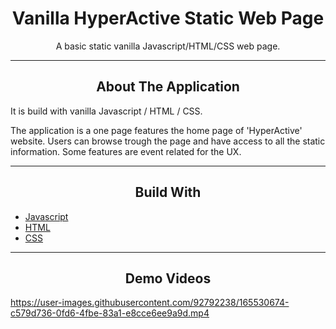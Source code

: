 <div></div>
<h1  align="center">Vanilla HyperActive Static Web Page</h1>

<div align="center">
  <p align="center">
    A basic static vanilla Javascript/HTML/CSS web page.
  </p>
</div>
<hr>
<!-- ABOUT THE APPLICATION -->
<h2 align="center">About The Application </h2>
It is build with vanilla Javascript / HTML / CSS.

The application is a one page features the home page of 'HyperActive' website.
Users can browse trough the page and have access to all the static information. Some features are event related for the UX.

<hr>
<h2 align="center">Build With</h2>

-   [Javascript](https://www.javascript.com/)
-   [HTML](https://developer.mozilla.org/en-US/docs/Web/HTML)
-   [CSS](https://developer.mozilla.org/en-US/docs/Web/CSS)

<hr>
<h2 align="center">Demo Videos</h2>

https://user-images.githubusercontent.com/92792238/165530674-c579d736-0fd6-4fbe-83a1-e8cce6ee9a9d.mp4
